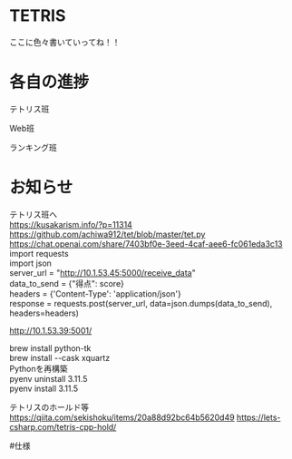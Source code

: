 # TETRIS
ここに色々書いていってね！！
# 各自の進捗 
テトリス班

Web班

ランキング班

# お知らせ
テトリス班へ  
https://kusakarism.info/?p=11314  
https://github.com/achiwa912/tet/blob/master/tet.py  
https://chat.openai.com/share/7403bf0e-3eed-4caf-aee6-fc061eda3c13  
import requests  
import json  
server_url = "http://10.1.53.45:5000/receive_data"  
data_to_send = {"得点": score}  
headers = {'Content-Type': 'application/json'}  
response = requests.post(server_url, data=json.dumps(data_to_send), headers=headers)  

http://10.1.53.39:5001/

brew install python-tk  
brew install --cask xquartz  
Pythonを再構築  
pyenv uninstall 3.11.5  
pyenv install 3.11.5  

テトリスのホールド等
https://qiita.com/sekishoku/items/20a88d92bc64b5620d49
https://lets-csharp.com/tetris-cpp-hold/


#仕様
